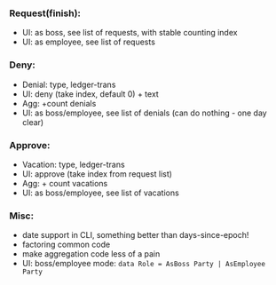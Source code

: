 
### Request(finish):
- UI: as boss, see list of requests, with stable counting index
- UI: as employee, see list of requests

### Deny:
- Denial: type, ledger-trans
- UI: deny (take index, default 0) + text
- Agg: +count denials
- UI: as boss/employee, see list of denials (can do nothing - one day clear)

### Approve:
- Vacation: type, ledger-trans
- UI: approve (take index from request list)
- Agg: + count vacations
- UI: as boss/employee, see list of vacations

### Misc:
- date support in CLI, something better than days-since-epoch!
- factoring common code
- make aggregation code less of a pain
- UI: boss/employee mode: `data Role = AsBoss Party | AsEmployee Party`

